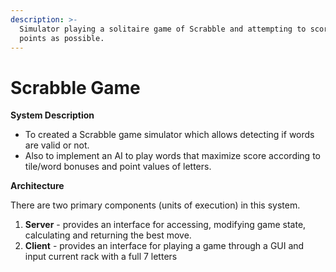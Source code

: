 ```yaml
---
description: >-
  Simulator playing a solitaire game of Scrabble and attempting to score as many
  points as possible.
---
```


# Scrabble Game

**System Description**

* To created a Scrabble game simulator which allows detecting if words are valid or not. 
* Also to implement an AI to play words that maximize score according to tile/word bonuses and point values of letters.

**Architecture**

There are two primary components \(units of execution\) in this system.

1. **Server** - provides an interface for accessing, modifying game state, calculating and returning the best move.
2. **Client** - provides an interface for playing a game through a GUI and input current rack with a full 7 letters

